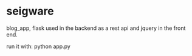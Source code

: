 # seigware

blog_app, flask used in the backend as a rest api and jquery in the front end.

run it with: python app.py


